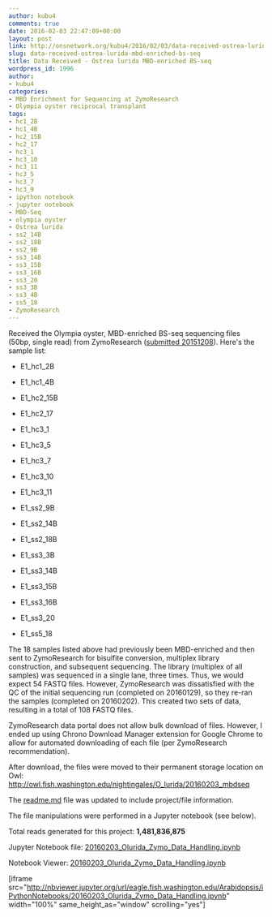 ```yaml
---
author: kubu4
comments: true
date: 2016-02-03 22:47:09+00:00
layout: post
link: http://onsnetwork.org/kubu4/2016/02/03/data-received-ostrea-lurida-mbd-enriched-bs-seq/
slug: data-received-ostrea-lurida-mbd-enriched-bs-seq
title: Data Received - Ostrea lurida MBD-enriched BS-seq
wordpress_id: 1996
author:
- kubu4
categories:
- MBD Enrichment for Sequencing at ZymoResearch
- Olympia oyster reciprocal transplant
tags:
- hc1_2B
- hc1_4B
- hc2_15B
- hc2_17
- hc3_1
- hc3_10
- hc3_11
- hc3_5
- hc3_7
- hc3_9
- ipython notebook
- jupyter notebook
- MBD-Seq
- olympia oyster
- Ostrea lurida
- ss2_14B
- ss2_18B
- ss2_9B
- ss3_14B
- ss3_15B
- ss3_16B
- ss3_20
- ss3_3B
- ss3_4B
- ss5_18
- ZymoResearch
---
```


Received the Olympia oyster, MBD-enriched BS-seq sequencing files (50bp, single read) from ZymoResearch ([submitted 20151208](http://onsnetwork.org/kubu4/2015/12/08/sample-submission-olympia-oyster-mbd-enriched-dna-to-zymoresearch/)). Here's the sample list:




    
  * E1_hc1_2B

    
  * E1_hc1_4B

    
  * E1_hc2_15B

    
  * E1_hc2_17

    
  * E1_hc3_1

    
  * E1_hc3_5

    
  * E1_hc3_7

    
  * E1_hc3_10

    
  * E1_hc3_11

    
  * E1_ss2_9B

    
  * E1_ss2_14B

    
  * E1_ss2_18B

    
  * E1_ss3_3B

    
  * E1_ss3_14B

    
  * E1_ss3_15B

    
  * E1_ss3_16B

    
  * E1_ss3_20

    
  * E1_ss5_18





The 18 samples listed above had previously been MBD-enriched and then sent to ZymoResearch for bisulfite conversion, multiplex library construction, and subsequent sequencing. The library (multiplex of all samples) was sequenced in a single lane, three times. Thus, we would expect 54 FASTQ files. However, ZymoResearch was dissatisfied with the QC of the initial sequencing run (completed on 20160129), so they re-ran the samples (completed on 20160202). This created two sets of data, resulting in a total of 108 FASTQ files.

ZymoResearch data portal does not allow bulk download of files. However, I ended up using Chrono Download Manager extension for Google Chrome to allow for automated downloading of each file (per ZymoResearch recommendation).

After download, the files were moved to their permanent storage location on Owl: http://owl.fish.washington.edu/nightingales/O_lurida/20160203_mbdseq

The [readme.md](http://owl.fish.washington.edu/nightingales/O_lurida/20160203_mbdseq/readme.md) file was updated to include project/file information.

The file manipulations were performed in a Jupyter notebook (see below).



Total reads generated for this project: **1,481,836,875**



Jupyter Notebook file: [20160203_Olurida_Zymo_Data_Handling.ipynb](http://eagle.fish.washington.edu/Arabidopsis/iPythonNotebooks/20160203_Olurida_Zymo_Data_Handling.ipynb)

Notebook Viewer: [20160203_Olurida_Zymo_Data_Handling.ipynb](http://nbviewer.jupyter.org/url/eagle.fish.washington.edu/Arabidopsis/iPythonNotebooks/20160203_Olurida_Zymo_Data_Handling.ipynb)

[iframe src="http://nbviewer.jupyter.org/url/eagle.fish.washington.edu/Arabidopsis/iPythonNotebooks/20160203_Olurida_Zymo_Data_Handling.ipynb" width="100%" same_height_as="window" scrolling="yes"]
